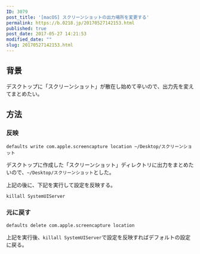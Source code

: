 ```yaml
---
ID: 3079
post_title: '[macOS] スクリーンショットの出力場所を変更する'
permalink: https://b.0218.jp/20170527142153.html
published: true
post_date: 2017-05-27 14:21:53
modified_date: ""
slug: 20170527142153.html
---
```

## 背景
デスクトップに「スクリーンショット」が散在し始めて辛いので、出力先を変えてまとめたい。

## 方法
### 反映
```language-bash
defaults write com.apple.screencapture location ~/Desktop/スクリーンショット
```

デスクトップに作成した「スクリーンショット」ディレクトリに出力をまとめたいので、`~/Desktop/スクリーンショット`とした。

上記の後に、下記を実行して設定を反映する。
```language-bash
killall SystemUIServer
```

### 元に戻す
```language-bash
defaults delete com.apple.screencapture location
```
上記を実行後、`killall SystemUIServer`で設定を反映すればデフォルトの設定に戻る。